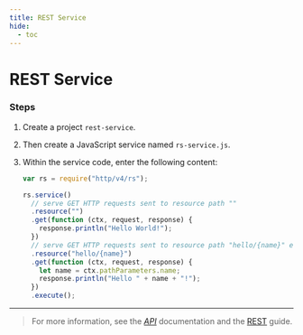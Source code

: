 ```yaml
---
title: REST Service
hide:
  - toc
---
```


# REST Service

### Steps

1. Create a project `rest-service`.
2. Then create a JavaScript service named `rs-service.js`.
3. Within the service code, enter the following content:

    ```javascript
    var rs = require("http/v4/rs");

    rs.service()
      // serve GET HTTP requests sent to resource path ""
      .resource("")
      .get(function (ctx, request, response) {
        response.println("Hello World!");
      })
      // serve GET HTTP requests sent to resource path "hello/{name}" e.g "hello/John"
      .resource("hello/{name}")
      .get(function (ctx, request, response) {
        let name = ctx.pathParameters.name;
        response.println("Hello " + name + "!");
      })
      .execute();
    ```

---

> For more information, see the _[API](https://www.dirigible.io/api/http/rs/)_ documentation and the [REST](https://www.dirigible.io/help/development/concepts/rest/) guide.

